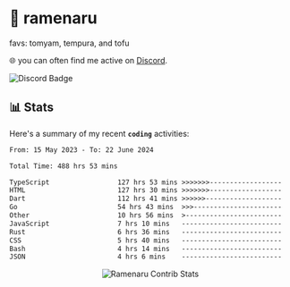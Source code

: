 # 🍜 ramenaru
favs: tomyam, tempura, and tofu

🌐 you can often find me active on [Discord](https://discordapp.com/users/503291004200157185).

![Discord Badge](https://dcbadge.vercel.app/api/shield/503291004200157185)

## 📊 Stats

Here's a summary of my recent **`coding`** activities:

<!--START_SECTION:waka-->

```txt
From: 15 May 2023 - To: 22 June 2024

Total Time: 488 hrs 53 mins

TypeScript                 127 hrs 53 mins >>>>>>>------------------   26.16 %
HTML                       127 hrs 30 mins >>>>>>>------------------   26.08 %
Dart                       112 hrs 41 mins >>>>>>-------------------   23.05 %
Go                         54 hrs 43 mins  >>>----------------------   11.19 %
Other                      10 hrs 56 mins  >------------------------   02.24 %
JavaScript                 7 hrs 10 mins   -------------------------   01.47 %
Rust                       6 hrs 36 mins   -------------------------   01.35 %
CSS                        5 hrs 40 mins   -------------------------   01.16 %
Bash                       4 hrs 14 mins   -------------------------   00.87 %
JSON                       4 hrs 6 mins    -------------------------   00.84 %
```

<!--END_SECTION:waka-->

<div style="text-align: center;">
   <img align="center" src="https://github-readme-streak-stats.herokuapp.com/?user=Ramenaru&theme=dark&card_width=520" alt="Ramenaru Contrib Stats" />
</div>

